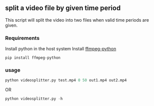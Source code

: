 ##  split a video file by given time period

This script will split the video into two files when valid time periods are given.


### Requirements
Install python in the host system
Install [ffmpeg-python](https://github.com/kkroening/ffmpeg-python)

```
pip install ffmpeg-python
``` 

### usage

```python
python videosplitter.py test.mp4 0 50 out1.mp4 out2.mp4
```
OR

```python
python videosplitter.py -h
```

